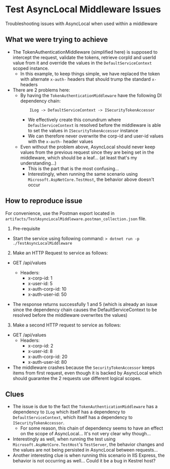 # Test AsyncLocal Middleware Issues
Troubleshooting issues with AsyncLocal when used within a middleware

## What we were trying to achieve
- The TokenAuthenticationMiddleware (simplified here) is supposed to intercept the request, validate the tokens, retrieve corpId and userId value from it and override the values in the `DefaultServiceContext` scoped instance.
   - In this example, to keep things simple, we have replaced the token with alternate `x-auth-` headers that should trump the standard `x-` headers
- There are 2 problems here:
  - By having the `TokenAuthenticationMiddleware` have the following DI dependency chain:
	```
		ILog -> DefaultServiceContext -> ISecurityTokenAccessor
	```
	- We effectively create this conundrum where `DefaulServiceContext` is resolved before the middleware is able to set the values in `ISecurityTokenAccessor` instance
	- We can therefore never overwrite the corp-id and user-id values with the `x-auth-` header values
  - Even without the problem above, AsyncLocal should never keep values from the previous request since they are being set in the middleware, which should be a leaf... (at least that's my understanding...)
    - This is the part that is the most confusing...
	- Interestingly, when running the same scenario using `Microsoft.AspNetCore.TestHost`, the behavior above doesn't occur

## How to reproduce issue
For convenience, use the Postman export located in `artifacts/TestAsyncLocalMiddleware.postman_collection.json` file.

1. Pre-requisite
- Start the service using following command:
```> dotnet run -p ./TestAsyncLocalMiddleware```

2. Make an HTTP Request to service as follows:
- GET /api/values
  - Headers:
    - x-corp-id: 1
    - x-user-id: 5
    - x-auth-corp-id: 10
    - x-auth-user-id: 50
    
- The response returns successfully 1 and 5 (which is already an issue since the dependency chain causes the DefaultServiceContext to be resolved before the middleware overwrites the values)
3. Make a second HTTP request to service as follows:
- GET /api/values
  - Headers:
    - x-corp-id: 2
    - x-user-id: 8
    - x-auth-corp-id: 20
    - x-auth-user-id: 80
 - The middleware crashes because the `SecurityTokenAccessor` keeps items from first request, even though it is backed by AsyncLocal which should guarantee the 2 requests use different logical scopes.
 
## Clues
- The issue is due to the fact the `TokenAuthenticationMiddleware` has a dependency to `ILog` which itself has a dependency to `DefaultServiceContext`, which itself has a dependency to `ISecurityTokenAccessor`.
  - For some reason, this chain of dependency seems to have an effect on the scope of AsyncLocal... It's not very clear why though...
- Interestingly as well, when running the test using `Microsoft.AspNetCore.TestHost`'s `TestServer`, the behavior changes and the values are not being persisted in AsyncLocal between requests...
- Another interesting clue is when running this scenario in IIS Express, the behavior is not occurring as well... Could it be a bug in Kestrel host?

